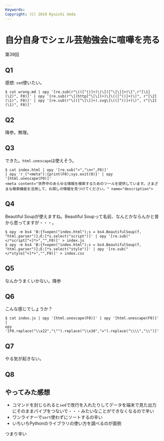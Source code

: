 ```yaml
---
Keywords: 
Copyright: (C) 2019 Ryuichi Ueda
---
```


# 自分自身でシェル芸勉強会に喧嘩を売る

第39回

## Q1

感想: `sed`使いたい。

```
$ cat wrong.md | opy '[re.sub(r"\(([^()]+)\)\[([^\[\]]+)\]",r"[\1](\2)", F0)]' | opy '[re.sub(r"\[(http[^\[\]]+)\]\(([^()]+)\)", r"[\2](\1)", F0)]' | opy '[re.sub(r"\[([^\[\]]+).svg\]\(([^()]+)\)", r"[\2](\1)", F0)]'
```


## Q2

降参。無理。

## Q3

できた。`html.unescape`は使えそう。

```
$ cat index.html | opy '[re.sub("<","\n<",F0)]' 
| opy 'r_("<meta"):{print(F0);sys.exit(0)}' | opy '[html.unescape(F0)]'
<meta content="世界中のあらゆる情報を検索するためのツールを提供しています。さまざまな検索機能を活用して、お探しの情報を見つけてください。" name="description">
```


## Q4

Beautiful Soupが使えますね。Beautiful Soupって名前、なんとかならんかと昔から思ってますが・・・。

```
$ opy -m bs4 'B:{f=open("index.html");s = bs4.BeautifulSoup(f, "html.parser")};E:[*s.select("script")]' | opy '[re.sub("</*script[^<]*>","",F0)]' > index.js
$ opy -m bs4 'B:{f=open("index.html");s = bs4.BeautifulSoup(f, "html.parser")};E:[*s.select("style")]' | opy '[re.sub("</*style[^<]*>","",F0)]' > index.css
```

## Q5

なんかうまくいかない。降参


## Q6

こんな感じでしょうか？

```
$ cat index.js | opy '[html.unescape(F0)]' | opy '[html.unescape(F0)]' |
opy '[F0.replace("\\x22","\"").replace("\\x3d","=").replace("\\\\","\\")]'
```

## Q7

やる気が起きない。

## Q8



## やってみた感想

* コマンドを封じられると`sed`で改行を入れたりしてデータを端末で見た出力にそのままパイプをつないで・・・みたいなことができなくなるので辛い
* ワンライナーで`sort`使わずにソートするの辛い
* いちいちPythonのライブラリの使い方を調べるのが面倒

つまり辛い

